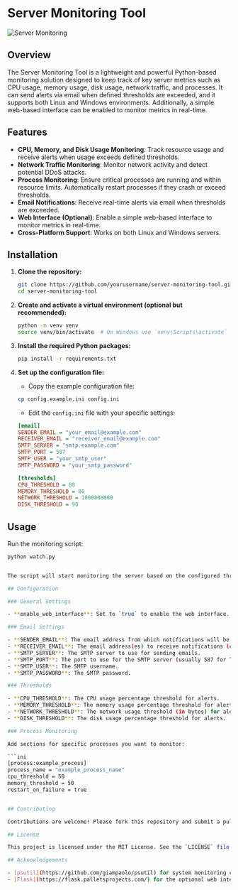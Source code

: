 # Server Monitoring Tool

![Server Monitoring](https://img.shields.io/badge/Server-Monitoring-green.svg)

## Overview

The Server Monitoring Tool is a lightweight and powerful Python-based monitoring solution designed to keep track of key server metrics such as CPU usage, memory usage, disk usage, network traffic, and processes. It can send alerts via email when defined thresholds are exceeded, and it supports both Linux and Windows environments. Additionally, a simple web-based interface can be enabled to monitor metrics in real-time.

## Features

- **CPU, Memory, and Disk Usage Monitoring**: Track resource usage and receive alerts when usage exceeds defined thresholds.
- **Network Traffic Monitoring**: Monitor network activity and detect potential DDoS attacks.
- **Process Monitoring**: Ensure critical processes are running and within resource limits. Automatically restart processes if they crash or exceed thresholds.
- **Email Notifications**: Receive real-time alerts via email when thresholds are exceeded.
- **Web Interface (Optional)**: Enable a simple web-based interface to monitor metrics in real-time.
- **Cross-Platform Support**: Works on both Linux and Windows servers.

## Installation

1. **Clone the repository:**

    ```bash
    git clone https://github.com/yourusername/server-monitoring-tool.git
    cd server-monitoring-tool
    ```

2. **Create and activate a virtual environment (optional but recommended):**

    ```bash
    python -m venv venv
    source venv/bin/activate  # On Windows use `venv\Scripts\activate`
    ```

3. **Install the required Python packages:**

    ```bash
    pip install -r requirements.txt
    ```

4. **Set up the configuration file:**

    - Copy the example configuration file:

    ```bash
    cp config.example.ini config.ini
    ```

    - Edit the `config.ini` file with your specific settings:

    ```ini
    [email]
    SENDER_EMAIL = "your_email@example.com"
    RECEIVER_EMAIL = "receiver_email@example.com"
    SMTP_SERVER = "smtp.example.com"
    SMTP_PORT = 587
    SMTP_USER = "your_smtp_user"
    SMTP_PASSWORD = "your_smtp_password"

    [thresholds]
    CPU_THRESHOLD = 80
    MEMORY_THRESHOLD = 80
    NETWORK_THRESHOLD = 1000000000
    DISK_THRESHOLD = 90
    ```

## Usage

Run the monitoring script:

```bash
python watch.py


The script will start monitoring the server based on the configured thresholds and send email notifications when necessary. If the web interface is enabled in the configuration, it will also start the Flask web server.

## Configuration

### General Settings

- **enable_web_interface**: Set to `true` to enable the web interface.

### Email Settings

- **SENDER_EMAIL**: The email address from which notifications will be sent.
- **RECEIVER_EMAIL**: The email address(es) to receive notifications (comma-separated for multiple).
- **SMTP_SERVER**: The SMTP server to use for sending emails.
- **SMTP_PORT**: The port to use for the SMTP server (usually 587 for TLS).
- **SMTP_USER**: The SMTP username.
- **SMTP_PASSWORD**: The SMTP password.

### Thresholds

- **CPU_THRESHOLD**: The CPU usage percentage threshold for alerts.
- **MEMORY_THRESHOLD**: The memory usage percentage threshold for alerts.
- **NETWORK_THRESHOLD**: The network usage threshold (in bytes) for alerts.
- **DISK_THRESHOLD**: The disk usage percentage threshold for alerts.

### Process Monitoring

Add sections for specific processes you want to monitor:

```ini
[process:example_process]
process_name = "example_process_name"
cpu_threshold = 50
memory_threshold = 50
restart_on_failure = true


## Contributing

Contributions are welcome! Please fork this repository and submit a pull request with your changes. For major changes, please open an issue first to discuss what you would like to change.

## License

This project is licensed under the MIT License. See the `LICENSE` file for details.

## Acknowledgements

- [psutil](https://github.com/giampaolo/psutil) for system monitoring capabilities.
- [Flask](https://flask.palletsprojects.com/) for the optional web interface.
